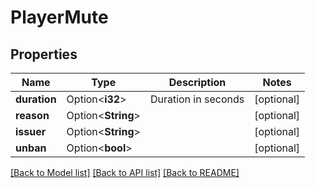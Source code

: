 # PlayerMute

## Properties

Name | Type | Description | Notes
------------ | ------------- | ------------- | -------------
**duration** | Option<**i32**> | Duration in seconds | [optional]
**reason** | Option<**String**> |  | [optional]
**issuer** | Option<**String**> |  | [optional]
**unban** | Option<**bool**> |  | [optional]

[[Back to Model list]](../README.md#documentation-for-models) [[Back to API list]](../README.md#documentation-for-api-endpoints) [[Back to README]](../README.md)


